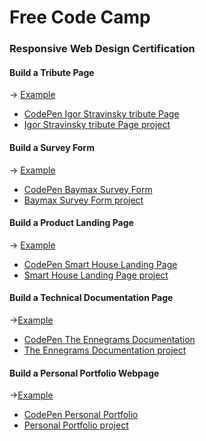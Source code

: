 # Free Code Camp

### Responsive Web Design Certification 

#### Build a Tribute Page
-> [Example](https://codepen.io/freeCodeCamp/full/zNqgVx)
* [CodePen Igor Stravinsky tribute Page](https://codepen.io/getSierralta/pen/MWjedLV)
* [Igor Stravinsky tribute Page project](https://github.com/getSierralta/Free-Code-Camp/tree/main/Tribute%20Page)

#### Build a Survey Form
-> [Example](https://codepen.io/freeCodeCamp/full/VPaoNP)
* [CodePen Baymax Survey Form](https://codepen.io/getSierralta/pen/zYvqKbG)
* [Baymax Survey Form project](survey/)

#### Build a Product Landing Page
-> [Example](https://codepen.io/freeCodeCamp/full/RKRbwL)
* [CodePen Smart House Landing Page](https://codepen.io/getSierralta/pen/vYNgaBx)
* [Smart House Landing Page project](https://github.com/getSierralta/Free-Code-Camp/tree/main/landing%20page)
#### Build a Technical Documentation Page
->[Example](https://codepen.io/freeCodeCamp/full/NdrKKL)
* [CodePen The Ennegrams Documentation](https://codepen.io/getSierralta/pen/PoPppvo)
* [The Ennegrams Documentation project](documentation/)
#### Build a Personal Portfolio Webpage
->[Example](https://codepen.io/freeCodeCamp/full/zNBOYG)
* [CodePen Personal Portfolio](https://codepen.io/getSierralta/pen/GRjjRvW)
* [Personal Portfolio project](portfolio/)
